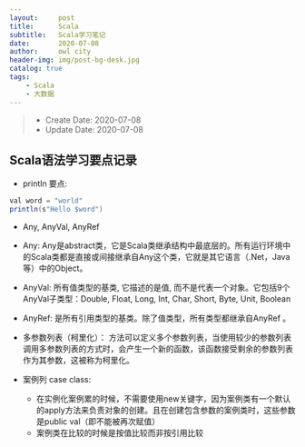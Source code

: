 ```yaml
---
layout:     post
title:      Scala
subtitle:   Scala学习笔记
date:       2020-07-08
author:     owl city
header-img: img/post-bg-desk.jpg
catalog: true
tags:
    - Scala
    - 大数据
---
```


> - Create Date: 2020-07-08
> - Update Date: 2020-07-08

## Scala语法学习要点记录
- println 要点:
```Java
val word = "world"
println(s"Hello $word")
```

- Any, AnyVal, AnyRef
 - Any: Any是abstract类，它是Scala类继承结构中最底层的。所有运行环境中的Scala类都是直接或间接继承自Any这个类，它就是其它语言（.Net，Java等）中的Object。
 - AnyVal: 所有值类型的基类, 它描述的是值, 而不是代表一个对象。它包括9个AnyVal子类型：Double, Float, Long, Int, Char, Short, Byte, Unit, Boolean
 - AnyRef: 是所有引用类型的基类。除了值类型，所有类型都继承自AnyRef 。

- 多参数列表（柯里化）： 方法可以定义多个参数列表，当使用较少的参数列表调用多参数列表的方式时，会产生一个新的函数，该函数接受剩余的参数列表作为其参数，这被称为柯里化。

- 案例列 case class: 
	- 在实例化案例累的时候，不需要使用new关键字，因为案例类有一个默认的apply方法来负责对象的创建。且在创建包含参数的案例类时，这些参数是public val（即不能被再次赋值）
	- 案例类在比较的时候是按值比较而非按引用比较

